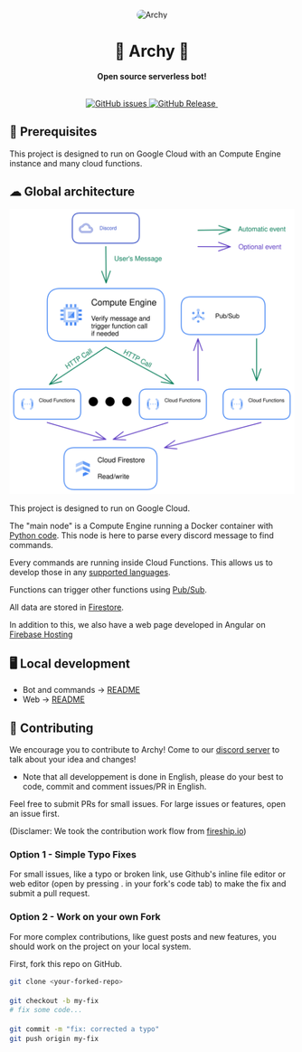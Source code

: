 <div align="center">
  <br>
  <img alt="Archy" style="border-radius: 15px;" src="https://cdn.discordapp.com/app-icons/964693548396068916/9f6194753dba6ed1eaa4ee989deae149.png?size=512" width="300px">
  <h1>🐸 Archy 🐸</h1>
  <strong>Open source serverless bot!</strong>
</div>
<br>
<p align="center">
  <a href="https://github.com/ArmandBriere/archy/issues">
    <img src="https://img.shields.io/github/issues/ArmandBriere/archy" alt="GitHub issues">
  </a>
  <a href="https://github.com/ArmandBriere/archy/releases">
    <img src="https://img.shields.io/github/v/release/ArmandBriere/archy" alt="GitHub Release">
  </a>
  <a href="https://discord.gg/y76YCwFp3d">
    <img src="https://discordapp.com/api/guilds/964701887540645908/widget.png" alt="">
  </a>
</p>

## 📖 Prerequisites

This project is designed to run on Google Cloud with an Compute Engine instance and many cloud functions.

## ☁ Global architecture

<div align="center">
  <img src="./assets/architeture.svg" alt="Project architecture">
</div>

This project is designed to run on Google Cloud.

The "main node" is a Compute Engine running a Docker container with [Python code](https://github.com/ArmandBriere/Archy/blob/main/src/main.py). This node is here to parse every discord message to find commands.

Every commands are running inside Cloud Functions. This allows us to develop those in any [supported languages](https://cloud.google.com/functions/docs/writing).

Functions can trigger other functions using [Pub/Sub](https://cloud.google.com/pubsub/docs/overview).

All data are stored in [Firestore](https://firebase.google.com/docs/firestore).

In addition to this, we also have a web page developed in Angular on [Firebase Hosting](https://firebase.google.com/docs/hosting)

## 🖥️ Local development

- Bot and commands -> [README](https://github.com/ArmandBriere/Archy/blob/main/src/README.md)
- Web -> [README](https://github.com/ArmandBriere/Archy/blob/main/web/README.py)

## 🤝 Contributing

We encourage you to contribute to Archy! Come to our [discord server](https://discord.gg/y76YCwFp3d) to talk about your idea and changes!

- Note that all developpement is done in English, please do your best to code, commit and comment issues/PR in English.

Feel free to submit PRs for small issues. For large issues or features, open an issue first.

(Disclamer: We took the contribution work flow from [fireship.io](https://github.com/fireship-io/fireship.io))

### Option 1 - Simple Typo Fixes

For small issues, like a typo or broken link, use Github's inline file editor or web editor (open by pressing . in your fork's code tab) to make the fix and submit a pull request.

### Option 2 - Work on your own Fork

For more complex contributions, like guest posts and new features, you should work on the project on your local system.

First, fork this repo on GitHub.

```bash
git clone <your-forked-repo>

git checkout -b my-fix
# fix some code...

git commit -m "fix: corrected a typo"
git push origin my-fix
```

